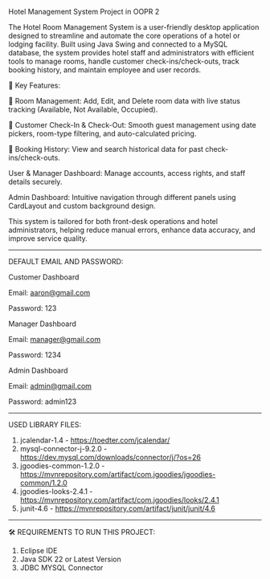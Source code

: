 Hotel Management System Project in OOPR 2

The Hotel Room Management System is a user-friendly desktop application designed to streamline and automate the core operations of a hotel or lodging facility. Built using Java Swing and connected to a MySQL database, the system provides hotel staff and administrators with efficient tools to manage rooms, handle customer check-ins/check-outs, track booking history, and maintain employee and user records.


🧩 Key Features:


🏨 Room Management: Add, Edit, and Delete room data with live status tracking (Available, Not Available, Occupied).

🔁 Customer Check-In & Check-Out: Smooth guest management using date pickers, room-type filtering, and auto-calculated pricing.

📖 Booking History: View and search historical data for past check-ins/check-outs.

User & Manager Dashboard: Manage accounts, access rights, and staff details securely.

Admin Dashboard: Intuitive navigation through different panels using CardLayout and custom background design.



This system is tailored for both front-desk operations and hotel administrators, helping reduce manual errors, enhance data accuracy, and improve service quality.



-------------------------------------------------------------------------------------------------------------------------------------------------------------------------------------------
DEFAULT EMAIL AND PASSWORD:

Customer Dashboard

Email: aaron@gmail.com

Password: 123

Manager Dashboard

Email: manager@gmail.com

Password: 1234

Admin Dashboard

Email: admin@gmail.com

Password: admin123

-------------------------------------------------------------------------------------------------------------------------------------------------------------------------------------------
USED LIBRARY FILES:

1. jcalendar-1.4 - https://toedter.com/jcalendar/
2. mysql-connector-j-9.2.0 - https://dev.mysql.com/downloads/connector/j/?os=26
3. jgoodies-common-1.2.0 - https://mvnrepository.com/artifact/com.jgoodies/jgoodies-common/1.2.0
4. jgoodies-looks-2.4.1 - https://mvnrepository.com/artifact/com.jgoodies/looks/2.4.1
5. junit-4.6 - https://mvnrepository.com/artifact/junit/junit/4.6

-------------------------------------------------------------------------------------------------------------------------------------------------------------------------------------------
🛠️ REQUIREMENTS TO RUN THIS PROJECT:
1. Eclipse IDE
2. Java SDK 22 or Latest Version
3. JDBC MYSQL Connector


